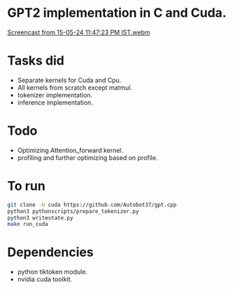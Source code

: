 # GPT2 implementation in C and Cuda.
[Screencast from 15-05-24 11:47:23 PM IST.webm](https://github.com/Autobot37/gpt.cpp/assets/93463931/0763197f-a849-4fb0-b5bf-040b0d4835b7)
# Tasks did
- Separate kernels for Cuda and Cpu.
- All kernels from scratch except matmul.
- tokenizer implementation.
- inference implementation.

# Todo
- Optimizing Attention_forward kernel.
- profiling and further optimizing based on profile.

# To run
```bash
git clone -b cuda https://github.com/Autobot37/gpt.cpp
python3 pythonscripts/prepare_tokenizer.py
python3 writestate.py
make run_cuda
```

# Dependencies
- python tiktoken module.
- nvidia cuda toolkit.
